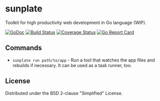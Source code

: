 # sunplate
Toolkit for high productivity web development in Go language (WIP).

[![GoDoc](https://godoc.org/github.com/anonx/sunplate?status.svg)](https://godoc.org/github.com/anonx/sunplate)
[![Build Status](https://travis-ci.org/anonx/sunplate.svg?branch=master)](https://travis-ci.org/anonx/sunplate)
[![Coverage Status](https://coveralls.io/repos/anonx/sunplate/badge.svg)](https://coveralls.io/r/anonx/sunplate)
[![Go Report Card](http://goreportcard.com/badge/anonx/sunplate?t=3)](http:/goreportcard.com/report/anonx/sunplate)

## Commands
* `sunplate run path/to/app` - Run a tool that watches the app files and rebuilds if necessary. It can be used as a task runner, too.

## License
Distributed under the BSD 2-clause "Simplified" License.

